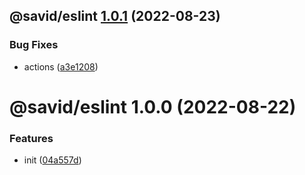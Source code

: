 ## @savid/eslint [1.0.1](https://github.com/savid/packages/compare/@savid/eslint@1.0.0...@savid/eslint@1.0.1) (2022-08-23)


### Bug Fixes

* actions ([a3e1208](https://github.com/savid/packages/commit/a3e1208b1a432feefe1761384b9160d570603aba))

# @savid/eslint 1.0.0 (2022-08-22)

### Features

* init ([04a557d](https://github.com/savid/packages/commit/04a557d11c29484a98767bc677348f72f38986e6))
